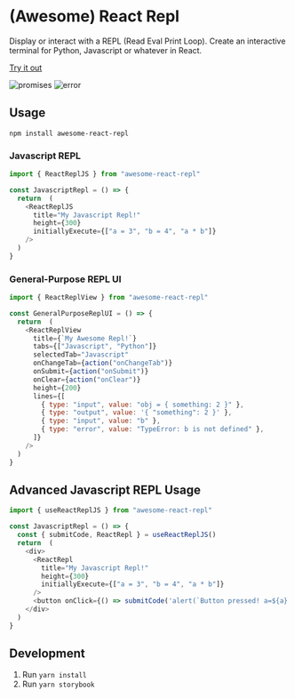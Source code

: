 # (Awesome) React Repl

Display or interact with a REPL (Read Eval Print Loop). Create an interactive terminal for Python,
Javascript or whatever in React.

[Try it out](https://seamapi.github.io/react-repl/?path=/story/reactrepljs--main)


![promises](https://user-images.githubusercontent.com/1910070/107008052-50cc7f80-6761-11eb-8ccc-61f79167f24b.png)
![error](https://user-images.githubusercontent.com/1910070/107008157-7194d500-6761-11eb-8816-03111757ccf4.png)

## Usage

`npm install awesome-react-repl`


### Javascript REPL

```javascript
import { ReactReplJS } from "awesome-react-repl"

const JavascriptRepl = () => {
  return  (
    <ReactReplJS
      title="My Javascript Repl!"
      height={300}
      initiallyExecute={["a = 3", "b = 4", "a * b"]}
    />
  )
}
```

### General-Purpose REPL UI

```javascript
import { ReactReplView } from "awesome-react-repl"

const GeneralPurposeReplUI = () => {
  return  (
    <ReactReplView
      title={`My Awesome Repl!`}
      tabs={["Javascript", "Python"]}
      selectedTab="Javascript"
      onChangeTab={action("onChangeTab")}
      onSubmit={action("onSubmit")}
      onClear={action("onClear")}
      height={200}
      lines={[
        { type: "input", value: "obj = { something: 2 }" },
        { type: "output", value: '{ "something": 2 }' },
        { type: "input", value: "b" },
        { type: "error", value: "TypeError: b is not defined" },
      ]}
    />
  )
}
```

## Advanced Javascript REPL Usage

```javascript
import { useReactReplJS } from "awesome-react-repl"

const JavascriptRepl = () => {
  const { submitCode, ReactRepl } = useReactReplJS() 
  return  (
    <div>
      <ReactRepl
        title="My Javascript Repl!"
        height={300}
        initiallyExecute={["a = 3", "b = 4", "a * b"]}
      />
      <button onClick={() => submitCode('alert(`Button pressed! a=${a}! This will appear in the REPL!`)')}>Alert!</button>
    </div>
  )
}
```

## Development

1. Run `yarn install`
2. Run `yarn storybook`
